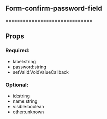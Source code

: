 
## Form-confirm-password-field
==============================
## Props


### Required:
 - label:string
 - password:string
 - setValid:VoidValueCallback<boolean>

### Optional:
 - id:string
 - name:string
 - visible:boolean
 - other:unknown